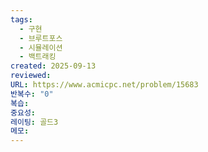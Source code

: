 ```yaml
---
tags:
  - 구현
  - 브루트포스
  - 시뮬레이션
  - 백트래킹
created: 2025-09-13
reviewed:
URL: https://www.acmicpc.net/problem/15683
반복수: "0"
복습:
중요성:
레이팅: 골드3
메모:
---
```

